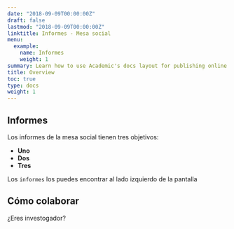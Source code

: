 ```yaml
---
date: "2018-09-09T00:00:00Z"
draft: false
lastmod: "2018-09-09T00:00:00Z"
linktitle: Informes - Mesa social
menu:
  example:
    name: Informes
    weight: 1
summary: Learn how to use Academic's docs layout for publishing online courses, software documentation, and tutorials.
title: Overview
toc: true
type: docs
weight: 1
---
```


## Informes

Los informes de la mesa social tienen tres objetivos:

* **Uno**
* **Dos**
* **Tres**

Los `informes` los puedes encontrar al lado izquierdo de la pantalla

## Cómo colaborar

¿Eres investogador?

